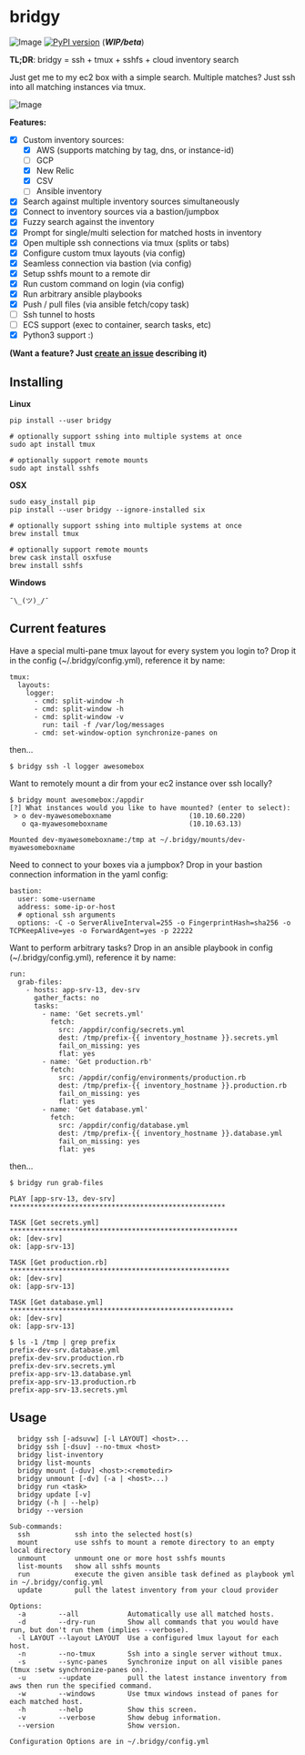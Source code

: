 # bridgy

![Image](https://api.travis-ci.org/wagoodman/bridgy.svg?branch=master)  [![PyPI version](https://badge.fury.io/py/bridgy.svg)](https://badge.fury.io/py/bridgy)
(***WIP/beta***)

**TL;DR**: bridgy = ssh + tmux + sshfs + cloud inventory search

Just get me to my ec2 box with a simple search. Multiple matches? Just
ssh into all matching instances via tmux.

![Image](demo.gif)

**Features:**
- [x] Custom inventory sources:
  - [x] AWS (supports matching by tag, dns, or instance-id)
  - [ ] GCP
  - [x] New Relic
  - [x] CSV
  - [ ] Ansible inventory
- [x] Search against multiple inventory sources simultaneously
- [x] Connect to inventory sources via a bastion/jumpbox
- [x] Fuzzy search against the inventory
- [x] Prompt for single/multi selection for matched hosts in inventory
- [x] Open multiple ssh connections via tmux (splits or tabs)
- [x] Configure custom tmux layouts (via config)
- [x] Seamless connection via bastion (via config)
- [x] Setup sshfs mount to a remote dir
- [x] Run custom command on login (via config)
- [x] Run arbitrary ansible playbooks
- [x] Push / pull files (via ansible fetch/copy task)
- [ ] Ssh tunnel to hosts
- [ ] ECS support (exec to container, search tasks, etc)
- [x] Python3 support :)

**(Want a feature? Just [create an issue](https://github.com/wagoodman/bridgy/issues/new?labels=enhancement) describing it)**

## Installing

**Linux**
```
pip install --user bridgy

# optionally support sshing into multiple systems at once
sudo apt install tmux

# optionally support remote mounts
sudo apt install sshfs
```

**OSX**
```
sudo easy_install pip
pip install --user bridgy --ignore-installed six

# optionally support sshing into multiple systems at once
brew install tmux

# optionally support remote mounts
brew cask install osxfuse
brew install sshfs
```

**Windows**
```
¯\_(ツ)_/¯
```

## Current features

Have a special multi-pane tmux layout for every system you login to? Drop it in
the config (~/.bridgy/config.yml), reference it by name:
```
tmux:
  layouts:
    logger:
      - cmd: split-window -h
      - cmd: split-window -h
      - cmd: split-window -v
        run: tail -f /var/log/messages
      - cmd: set-window-option synchronize-panes on
```
then...
```
$ bridgy ssh -l logger awesomebox
```

Want to remotely mount a dir from your ec2 instance over ssh locally?

```
$ bridgy mount awesomebox:/appdir
[?] What instances would you like to have mounted? (enter to select):
 > o dev-myawesomeboxname                   (10.10.60.220)
   o qa-myawesomeboxname                    (10.10.63.13)

Mounted dev-myawesomeboxname:/tmp at ~/.bridgy/mounts/dev-myawesomeboxname
```

Need to connect to your boxes via a jumpbox? Drop in your bastion connection information in the yaml config:
```
bastion:
  user: some-username
  address: some-ip-or-host
  # optional ssh arguments
  options: -C -o ServerAliveInterval=255 -o FingerprintHash=sha256 -o TCPKeepAlive=yes -o ForwardAgent=yes -p 22222
```

Want to perform arbitrary tasks? Drop in an ansible playbook in config (~/.bridgy/config.yml), reference it by name:
```
run:
  grab-files:
    - hosts: app-srv-13, dev-srv
      gather_facts: no
      tasks:
        - name: 'Get secrets.yml'
          fetch:
            src: /appdir/config/secrets.yml
            dest: /tmp/prefix-{{ inventory_hostname }}.secrets.yml
            fail_on_missing: yes
            flat: yes
        - name: 'Get production.rb'
          fetch:
            src: /appdir/config/environments/production.rb
            dest: /tmp/prefix-{{ inventory_hostname }}.production.rb
            fail_on_missing: yes
            flat: yes
        - name: 'Get database.yml'
          fetch:
            src: /appdir/config/database.yml
            dest: /tmp/prefix-{{ inventory_hostname }}.database.yml
            fail_on_missing: yes
            flat: yes
```
then...
```
$ bridgy run grab-files

PLAY [app-srv-13, dev-srv] *****************************************************

TASK [Get secrets.yml] ********************************************************
ok: [dev-srv]
ok: [app-srv-13]

TASK [Get production.rb] ******************************************************
ok: [dev-srv]
ok: [app-srv-13]

TASK [Get database.yml] *******************************************************
ok: [dev-srv]
ok: [app-srv-13]

$ ls -1 /tmp | grep prefix
prefix-dev-srv.database.yml
prefix-dev-srv.production.rb
prefix-dev-srv.secrets.yml
prefix-app-srv-13.database.yml
prefix-app-srv-13.production.rb
prefix-app-srv-13.secrets.yml

```

## Usage
```
  bridgy ssh [-adsuvw] [-l LAYOUT] <host>...
  bridgy ssh [-dsuv] --no-tmux <host>
  bridgy list-inventory
  bridgy list-mounts
  bridgy mount [-duv] <host>:<remotedir>
  bridgy unmount [-dv] (-a | <host>...)
  bridgy run <task>
  bridgy update [-v]
  bridgy (-h | --help)
  bridgy --version

Sub-commands:
  ssh           ssh into the selected host(s)
  mount         use sshfs to mount a remote directory to an empty local directory
  unmount       unmount one or more host sshfs mounts
  list-mounts   show all sshfs mounts
  run           execute the given ansible task defined as playbook yml in ~/.bridgy/config.yml
  update        pull the latest inventory from your cloud provider

Options:
  -a        --all            Automatically use all matched hosts.
  -d        --dry-run        Show all commands that you would have run, but don't run them (implies --verbose).
  -l LAYOUT --layout LAYOUT  Use a configured lmux layout for each host.
  -n        --no-tmux        Ssh into a single server without tmux.
  -s        --sync-panes     Synchronize input on all visible panes (tmux :setw synchronize-panes on).
  -u        --update         pull the latest instance inventory from aws then run the specified command.
  -w        --windows        Use tmux windows instead of panes for each matched host.
  -h        --help           Show this screen.
  -v        --verbose        Show debug information.
  --version                  Show version.

Configuration Options are in ~/.bridgy/config.yml
```
